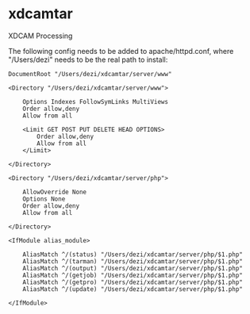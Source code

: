 xdcamtar
========

XDCAM Processing

The following config needs to be added to apache/httpd.conf, where "/Users/dezi" needs to be the real path to install:

    DocumentRoot "/Users/dezi/xdcamtar/server/www"

    <Directory "/Users/dezi/xdcamtar/server/www">

        Options Indexes FollowSymLinks MultiViews
        Order allow,deny
        Allow from all
        
        <Limit GET POST PUT DELETE HEAD OPTIONS>
            Order allow,deny
            Allow from all
        </Limit>

    </Directory>

    <Directory "/Users/dezi/xdcamtar/server/php">
    
        AllowOverride None
        Options None
        Order allow,deny
        Allow from all
        
    </Directory>

    <IfModule alias_module>
    
        AliasMatch ^/(status) "/Users/dezi/xdcamtar/server/php/$1.php"
        AliasMatch ^/(tarman) "/Users/dezi/xdcamtar/server/php/$1.php"
        AliasMatch ^/(output) "/Users/dezi/xdcamtar/server/php/$1.php"
        AliasMatch ^/(getjob) "/Users/dezi/xdcamtar/server/php/$1.php"
        AliasMatch ^/(getpro) "/Users/dezi/xdcamtar/server/php/$1.php"
        AliasMatch ^/(update) "/Users/dezi/xdcamtar/server/php/$1.php"
    
    </IfModule>
